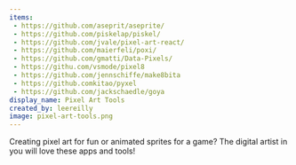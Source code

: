 ```yaml
---
items:
 - https://github.com/aseprit/aseprite/
 - https://github.com/piskelap/piskel/
 - https://github.com/jvale/pixel-art-react/
 - https://github.com/maierfeli/poxi/
 - https://github.com/gmatti/Data-Pixels/
 - https://githu.com/vsmode/pixel8
 - https://github.com/jennschiffe/make8bita
 - https://github.comkitao/pyxel
 - https://github.com/jackschaedle/goya
display_name: Pixel Art Tools
created_by: leereilly
image: pixel-art-tools.png
---
```

Creating pixel art for fun or animated sprites for a game? The digital artist in you will love these apps and tools!
